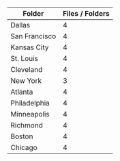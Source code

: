 | Folder        |   Files / Folders |
|---------------|-------------------|
| Dallas        |                 4 |
| San Francisco |                 4 |
| Kansas City   |                 4 |
| St. Louis     |                 4 |
| Cleveland     |                 4 |
| New York      |                 3 |
| Atlanta       |                 4 |
| Philadelphia  |                 4 |
| Minneapolis   |                 4 |
| Richmond      |                 4 |
| Boston        |                 4 |
| Chicago       |                 4 |